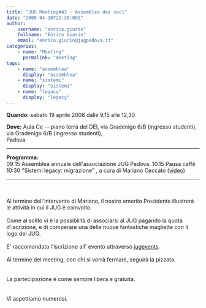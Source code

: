 ```yaml
---
title: "JUG Meeting#43 - Assemblea dei soci"
date: "2008-04-10T22:38:00Z"
author:
    username: "enrico.giurin"
    fullname: "Enrico Giurin"
    email: "enrico.giurin@jugpadova.it"
categories:
    - name: "Meeting"
      permalink: "meeting"
tags:
    - name: "assemblea"
      display: "assemblea"
    - name: "sistemi"
      display: "sistemi"
    - name: "legacy"
      display: "legacy"
---
```


**Quando:** sabato 19 aprile 2008 dalle 9,15 alle 12,30

**Dove:** Aula Ce -- piano terra del DEI, via Gradenigo 6/B (ingresso
studenti),\
via Gradenigo 6/B (ingresso studenti),\
Padova

  ---------------- ---------------------------------------------------------------------------------------------------------------------------
  **Programma:**   
  09:15            Assemblea annuale dell'associazione JUG Padova.
  10.15            Pausa caffè
  10:30            "Sistemi legacy: migrazione" , a cura di Mariano Ceccato ([video](http://www.archive.org/details/JUGPD43_Legacy_Ceccato))
  ---------------- ---------------------------------------------------------------------------------------------------------------------------

<br>\
Al termine dell'intervento di Mariano, il nostro emerito Presidente
illustrerà le attività in cui il JUG è coinvolto.<br>\
Come al solito vi è la possibilità di associarsi al JUG pagando la quota
d'iscrizione, e di comperare una delle nuove fantastiche magliette con
il logo del JUG.<br/>\
E' raccomandata l'iscrizione all' evento attraverso
<a href="http://www.jugevents.org/jugevents/event/registration.form?event.id=3475">jugevents</a>.
<br/>\
Al termine del meeting, con chi si vorrà fermare, seguirà la pizzata.\
<br/>\
La partecipazione è come sempre libera e gratuita.\
<br/>\
Vi aspettiamo numerosi.
